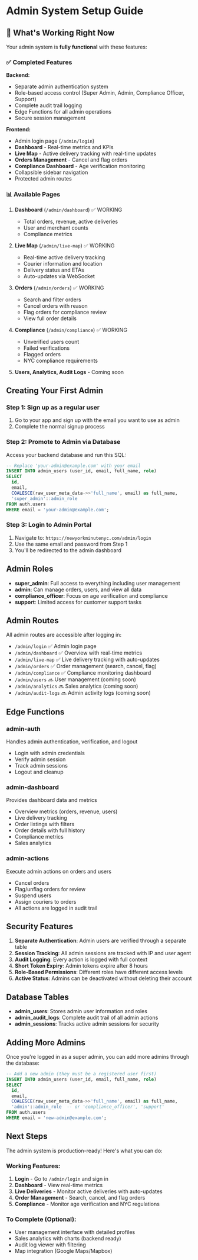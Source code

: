 # Admin System Setup Guide

## 🎉 What's Working Right Now

Your admin system is **fully functional** with these features:

### ✅ Completed Features

**Backend:**
- Separate admin authentication system
- Role-based access control (Super Admin, Admin, Compliance Officer, Support)
- Complete audit trail logging
- Edge Functions for all admin operations
- Secure session management

**Frontend:**
- Admin login page (`/admin/login`)
- **Dashboard** - Real-time metrics and KPIs
- **Live Map** - Active delivery tracking with real-time updates
- **Orders Management** - Cancel and flag orders
- **Compliance Dashboard** - Age verification monitoring
- Collapsible sidebar navigation
- Protected admin routes

### 📊 Available Pages

1. **Dashboard** (`/admin/dashboard`) ✅ WORKING
   - Total orders, revenue, active deliveries
   - User and merchant counts
   - Compliance metrics

2. **Live Map** (`/admin/live-map`) ✅ WORKING
   - Real-time active delivery tracking
   - Courier information and location
   - Delivery status and ETAs
   - Auto-updates via WebSocket

3. **Orders** (`/admin/orders`) ✅ WORKING
   - Search and filter orders
   - Cancel orders with reason
   - Flag orders for compliance review
   - View full order details

4. **Compliance** (`/admin/compliance`) ✅ WORKING
   - Unverified users count
   - Failed verifications
   - Flagged orders
   - NYC compliance requirements

5. **Users, Analytics, Audit Logs** - Coming soon

## Creating Your First Admin

### Step 1: Sign up as a regular user
1. Go to your app and sign up with the email you want to use as admin
2. Complete the normal signup process

### Step 2: Promote to Admin via Database

Access your backend database and run this SQL:

```sql
-- Replace 'your-admin@example.com' with your email
INSERT INTO admin_users (user_id, email, full_name, role)
SELECT 
  id,
  email,
  COALESCE(raw_user_meta_data->>'full_name', email) as full_name,
  'super_admin'::admin_role
FROM auth.users
WHERE email = 'your-admin@example.com';
```

### Step 3: Login to Admin Portal

1. Navigate to: `https://newyorkminutenyc.com/admin/login`
2. Use the same email and password from Step 1
3. You'll be redirected to the admin dashboard

## Admin Roles

- **super_admin**: Full access to everything including user management
- **admin**: Can manage orders, users, and view all data
- **compliance_officer**: Focus on age verification and compliance
- **support**: Limited access for customer support tasks

## Admin Routes

All admin routes are accessible after logging in:

- `/admin/login` ✅ Admin login page
- `/admin/dashboard` ✅ Overview with real-time metrics
- `/admin/live-map` ✅ Live delivery tracking with auto-updates
- `/admin/orders` ✅ Order management (search, cancel, flag)
- `/admin/compliance` ✅ Compliance monitoring dashboard
- `/admin/users` 🔜 User management (coming soon)
- `/admin/analytics` 🔜 Sales analytics (coming soon)
- `/admin/audit-logs` 🔜 Admin activity logs (coming soon)

## Edge Functions

### admin-auth
Handles admin authentication, verification, and logout
- Login with admin credentials
- Verify admin session
- Track admin sessions
- Logout and cleanup

### admin-dashboard
Provides dashboard data and metrics
- Overview metrics (orders, revenue, users)
- Live delivery tracking
- Order listings with filters
- Order details with full history
- Compliance metrics
- Sales analytics

### admin-actions
Execute admin actions on orders and users
- Cancel orders
- Flag/unflag orders for review
- Suspend users
- Assign couriers to orders
- All actions are logged in audit trail

## Security Features

1. **Separate Authentication**: Admin users are verified through a separate table
2. **Session Tracking**: All admin sessions are tracked with IP and user agent
3. **Audit Logging**: Every action is logged with full context
4. **Short Token Expiry**: Admin tokens expire after 8 hours
5. **Role-Based Permissions**: Different roles have different access levels
6. **Active Status**: Admins can be deactivated without deleting their account

## Database Tables

- **admin_users**: Stores admin user information and roles
- **admin_audit_logs**: Complete audit trail of all admin actions
- **admin_sessions**: Tracks active admin sessions for security

## Adding More Admins

Once you're logged in as a super admin, you can add more admins through the database:

```sql
-- Add a new admin (they must be a registered user first)
INSERT INTO admin_users (user_id, email, full_name, role)
SELECT 
  id,
  email,
  COALESCE(raw_user_meta_data->>'full_name', email) as full_name,
  'admin'::admin_role  -- or 'compliance_officer', 'support'
FROM auth.users
WHERE email = 'new-admin@example.com';
```

## Next Steps

The admin system is production-ready! Here's what you can do:

### Working Features:
1. **Login** - Go to `/admin/login` and sign in
2. **Dashboard** - View real-time metrics
3. **Live Deliveries** - Monitor active deliveries with auto-updates
4. **Order Management** - Search, cancel, and flag orders
5. **Compliance** - Monitor age verification and NYC regulations

### To Complete (Optional):
- User management interface with detailed profiles
- Sales analytics with charts (backend ready)
- Audit log viewer with filtering
- Map integration (Google Maps/Mapbox)
